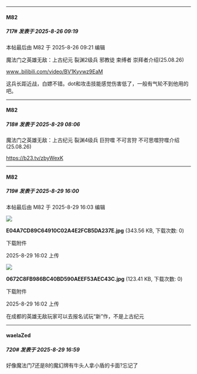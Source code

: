 ﻿
*****

####  M82  
##### 717#       发表于 2025-8-26 09:19

 本帖最后由 M82 于 2025-8-26 09:21 编辑 

魔法门之英雄无敌：上古纪元 裂渊2级兵 邪教徒 束缚者 崇拜者介绍(25.08.26)

[www..bilibili.com/video/BV1Kyvwz9EaM](http://www..bilibili.com/video/BV1Kyvwz9EaM)

这兵长距近战，白嫖不错。dot和攻击技能感觉伤害低了，一般有气轮不到他用的吧。


*****

####  M82  
##### 718#       发表于 2025-8-29 08:06

魔法门之英雄无敌：上古纪元 裂渊4级兵 巨狩噬 不可言狩 不可思噬狩噬介绍(25.08.26)

https://b23.tv/zbyWexK


*****

####  M82  
##### 719#       发表于 2025-8-29 16:00

 本帖最后由 M82 于 2025-8-29 16:03 编辑 

<img src="https://img.stage1st.com/forum/202508/29/160232ediusgh803g33821.jpg" referrerpolicy="no-referrer">

<strong>E04A7CD89C64910C02A4E2FCB5DA237E.jpg</strong> (343.56 KB, 下载次数: 0)

下载附件

2025-8-29 16:02 上传

<img src="https://img.stage1st.com/forum/202508/29/160231tt7sxy277zythme3.jpg" referrerpolicy="no-referrer">

<strong>0672C8FB986BC40BD590AEEF53AEC43C.jpg</strong> (123.41 KB, 下载次数: 0)

下载附件

2025-8-29 16:02 上传

在成都的英雄无敌玩家可以去报名试玩“新”作，不是上古纪元


*****

####  waelaZed  
##### 720#       发表于 2025-8-29 16:59

好像魔法门7还是8的魔幻牌有牛头人拿小盾的卡面?忘记了

